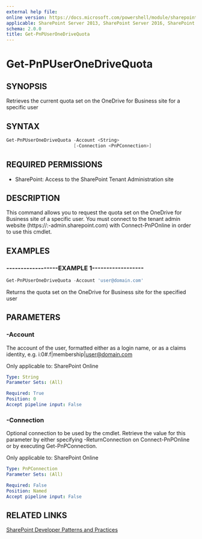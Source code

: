 ```yaml
---
external help file:
online version: https://docs.microsoft.com/powershell/module/sharepoint-pnp/get-pnpuseronedrivequota
applicable: SharePoint Server 2013, SharePoint Server 2016, SharePoint Server 2019, SharePoint Online
schema: 2.0.0
title: Get-PnPUserOneDriveQuota
---
```


# Get-PnPUserOneDriveQuota

## SYNOPSIS
Retrieves the current quota set on the OneDrive for Business site for a specific user

## SYNTAX 

```powershell
Get-PnPUserOneDriveQuota -Account <String>
                         [-Connection <PnPConnection>]
```

## REQUIRED PERMISSIONS

* SharePoint: Access to the SharePoint Tenant Administration site

## DESCRIPTION
This command allows you to request the quota set on the OneDrive for Business site of a specific user. You must connect to the tenant admin website (https://:<tenant>-admin.sharepoint.com) with Connect-PnPOnline in order to use this cmdlet.

## EXAMPLES

### ------------------EXAMPLE 1------------------
```powershell
Get-PnPUserOneDriveQuota -Account 'user@domain.com'
```

Returns the quota set on the OneDrive for Business site for the specified user

## PARAMETERS

### -Account
The account of the user, formatted either as a login name, or as a claims identity, e.g. i:0#.f|membership|user@domain.com

Only applicable to: SharePoint Online

```yaml
Type: String
Parameter Sets: (All)

Required: True
Position: 0
Accept pipeline input: False
```

### -Connection
Optional connection to be used by the cmdlet. Retrieve the value for this parameter by either specifying -ReturnConnection on Connect-PnPOnline or by executing Get-PnPConnection.

Only applicable to: SharePoint Online

```yaml
Type: PnPConnection
Parameter Sets: (All)

Required: False
Position: Named
Accept pipeline input: False
```

## RELATED LINKS

[SharePoint Developer Patterns and Practices](https://aka.ms/sppnp)